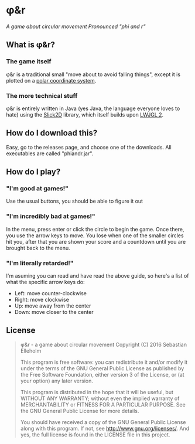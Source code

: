 # φ&r
*A game about circular movement*
*Pronounced "phi and r"*
## What is φ&r?
### The game itself
φ&r is a traditional small "move about to avoid falling things", except it is plotted on a [polar coordinate system](https://en.wikipedia.org/wiki/Polar_coordinate_system).
### The more technical stuff
φ&r is entirely written in Java (yes Java, the language everyone loves to hate) using the [Slick2D](http://slick.ninjacave.com/) library, which itself builds upon [LWJGL 2](http://legacy.lwjgl.org/).
## How do I download this?
Easy, go to the releases page, and choose one of the downloads. All executables are called "phiandr.jar".
## How do I play?
### "I'm good at games!"
Use the usual buttons, you should be able to figure it out
### "I'm incredibly bad at games!"
In the menu, press enter or click the circle to begin the game. Once there, you use the arrow keys to move. You lose when one of the smaller circles hit you, after that you are shown your score and a countdown until you are brought back to the menu.
### "I'm literally retarded!"
I'm asuming you can read and have read the above guide, so here's a list of what the specific arrow keys do:
* Left: move counter-clockwise
* Right: move clockwise
* Up: move away from the center
* Down: move closer to the center

## License
> φ&r - a game about circular movement
> Copyright (C) 2016  Sebastian Elleholm
> 
> This program is free software: you can redistribute it and/or modify
> it under the terms of the GNU General Public License as published by
> the Free Software Foundation, either version 3 of the License, or
> (at your option) any later version.
> 
> This program is distributed in the hope that it will be useful,
> but WITHOUT ANY WARRANTY; without even the implied warranty of
> MERCHANTABILITY or FITNESS FOR A PARTICULAR PURPOSE.  See the
> GNU General Public License for more details.
> 
> You should have received a copy of the GNU General Public License
> along with this program.  If not, see <http://www.gnu.org/licenses/>.
And yes, the full license is found in the LICENSE file in this project.